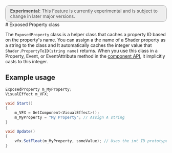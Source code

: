 <div style="border: solid 1px #999; border-radius:12px; background-color:#EEE; padding: 8px; padding-left:14px; color: #555; font-size:14px;"><b>Experimental:</b> This Feature is currently experimental and is subject to change in later major versions.</div>
# Exposed Property class

The `ExposedProperty` class is a helper class that caches a property ID based on the property's name. You can assign a the name of a Shader property as a string to the class and It automatically caches the integer value that `Shader.PropertyToID(string name)` returns. When you use this class in a Property, Event, or EventAttribute method in the [component API](ComponentAPI.md), it implicitly casts to this integer.

## Example usage

```C#
ExposedProperty m_MyProperty;
VisualEffect m_VFX;

void Start()
{
    m_VFX = GetComponent<VisualEffect>();
    m_MyProperty = "My Property"; // Assign A string
}

void Update()
{
    vfx.SetFloat(m_MyProperty, someValue); // Uses the int ID prototype
}
```

